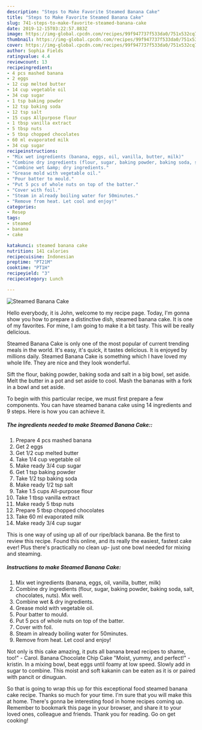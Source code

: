 ```yaml
---
description: "Steps to Make Favorite Steamed Banana Cake"
title: "Steps to Make Favorite Steamed Banana Cake"
slug: 741-steps-to-make-favorite-steamed-banana-cake
date: 2019-12-15T03:22:57.883Z
image: https://img-global.cpcdn.com/recipes/99f947737f533da0/751x532cq70/steamed-banana-cake-recipe-main-photo.jpg
thumbnail: https://img-global.cpcdn.com/recipes/99f947737f533da0/751x532cq70/steamed-banana-cake-recipe-main-photo.jpg
cover: https://img-global.cpcdn.com/recipes/99f947737f533da0/751x532cq70/steamed-banana-cake-recipe-main-photo.jpg
author: Sophia Fields
ratingvalue: 4.4
reviewcount: 13
recipeingredient:
- 4 pcs mashed banana
- 2 eggs
- 12 cup melted butter
- 14 cup vegetable oil
- 34 cup sugar
- 1 tsp baking powder
- 12 tsp baking soda
- 12 tsp salt
- 15 cups Allpurpose flour
- 1 tbsp vanilla extract
- 5 tbsp nuts
- 5 tbsp chopped chocolates
- 60 ml evaporated milk
- 34 cup sugar
recipeinstructions:
- "Mix wet ingredients (banana, eggs, oil, vanilla, butter, milk)"
- "Combine dry ingredients (flour, sugar, baking powder, baking soda, salt, chocolates, nuts). Mix well."
- "Combine wet &amp; dry ingredients."
- "Grease mold with vegetable oil."
- "Pour batter to mould."
- "Put 5 pcs of whole nuts on top of the batter."
- "Cover with foil."
- "Steam in already boiling water for 50minutes."
- "Remove from heat. Let cool and enjoy!"
categories:
- Resep
tags:
- steamed
- banana
- cake

katakunci: steamed banana cake
nutrition: 141 calories
recipecuisine: Indonesian
preptime: "PT21M"
cooktime: "PT1H"
recipeyield: "3"
recipecategory: Lunch

---
```



![Steamed Banana Cake](https://img-global.cpcdn.com/recipes/99f947737f533da0/751x532cq70/steamed-banana-cake-recipe-main-photo.jpg)

Hello everybody, it is John, welcome to my recipe page. Today, I'm gonna show you how to prepare a distinctive dish, steamed banana cake. It is one of my favorites. For mine, I am going to make it a bit tasty. This will be really delicious.

Steamed Banana Cake is only one of the most popular of current trending meals in the world. It's easy, it's quick, it tastes delicious. It is enjoyed by millions daily. Steamed Banana Cake is something which I have loved my whole life. They are nice and they look wonderful.

Sift the flour, baking powder, baking soda and salt in a big bowl, set aside. Melt the butter in a pot and set aside to cool. Mash the bananas with a fork in a bowl and set aside.


To begin with this particular recipe, we must first prepare a few components. You can have steamed banana cake using 14 ingredients and 9 steps. Here is how you can achieve it.

##### The ingredients needed to make Steamed Banana Cake::

1. Prepare 4 pcs mashed banana
1. Get 2 eggs
1. Get 1/2 cup melted butter
1. Take 1/4 cup vegetable oil
1. Make ready 3/4 cup sugar
1. Get 1 tsp baking powder
1. Take 1/2 tsp baking soda
1. Make ready 1/2 tsp salt
1. Take 1.5 cups All-purpose flour
1. Take 1 tbsp vanilla extract
1. Make ready 5 tbsp nuts
1. Prepare 5 tbsp chopped chocolates
1. Take 60 ml evaporated milk
1. Make ready 3/4 cup sugar


This is one way of using up all of our ripe/black banana. Be the first to review this recipe. Found this online, and its really the easiest, fastest cake ever! Plus there&#39;s practically no clean up- just one bowl needed for mixing and steaming. 

##### Instructions to make Steamed Banana Cake:

1. Mix wet ingredients (banana, eggs, oil, vanilla, butter, milk)
1. Combine dry ingredients (flour, sugar, baking powder, baking soda, salt, chocolates, nuts). Mix well.
1. Combine wet &amp; dry ingredients.
1. Grease mold with vegetable oil.
1. Pour batter to mould.
1. Put 5 pcs of whole nuts on top of the batter.
1. Cover with foil.
1. Steam in already boiling water for 50minutes.
1. Remove from heat. Let cool and enjoy!


Not only is this cake amazing, it puts all banana bread recipes to shame, too!&#34; - Carol. Banana Chocolate Chip Cake &#34;Moist, yummy, and perfect!&#34; - kristin. In a mixing bowl, beat eggs until foamy at low speed. Slowly add in sugar to combine. This moist and soft kakanin can be eaten as it is or paired with pancit or dinuguan. 

So that is going to wrap this up for this exceptional food steamed banana cake recipe. Thanks so much for your time. I'm sure that you will make this at home. There's gonna be interesting food in home recipes coming up. Remember to bookmark this page in your browser, and share it to your loved ones, colleague and friends. Thank you for reading. Go on get cooking!
